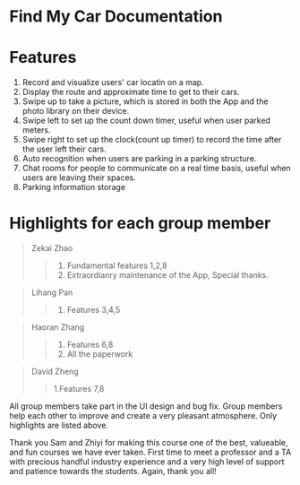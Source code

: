 # Find My Car Documentation  

# Features  
1. Record and visualize users' car locatin on a map.    
2. Display the route and approximate time to get to their cars.   
3. Swipe up to take a picture, which is stored in both the App and the photo library on their device.   
4. Swipe left to set up the count down timer, useful when user parked meters.   
5. Swipe right to set up the clock(count up timer) to record the time after the user left their cars.  
6. Auto recognition when users are parking in a parking structure.   
7. Chat rooms for people to communicate on a real time basis, useful when users are leaving their spaces.  
8. Parking information storage

# Highlights for each group member
> Zekai Zhao
> > 1. Fundamental features 1,2,8   
> >  2. Extraordianry maintenance of the App, Special thanks.  

> Lihang Pan  
> > 1. Features 3,4,5   

> Haoran Zhang  
> >1. Features 6,8    
> >2. All the paperwork   

> David Zheng  
> > 1.Features 7,8  

All group members take part in the UI design and bug fix. Group members help each other to improve and create a very pleasant atmosphere. Only highlights are listed above.   

Thank you Sam and Zhiyi for making this course one of the best, valueable, and fun courses we have ever taken. First time to meet a professor and a TA with precious handful industry experience and a very high level of support and patience towards the students. Again, thank you all!

